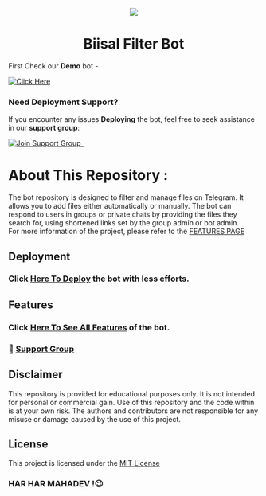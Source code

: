 <p align="center">
  <img src="https://envs.sh/0Ej.jpg">
</p>
<h1 align="center">
  Biisal Filter Bot
</h1>

First Check our **Demo** bot -

[![Click Here](https://img.shields.io/badge/Demo%20Bot-Click%20Here-blue?style=flat&logo=telegram&labelColor=white&link=https://t.me/ftmpremiumbot)](https://t.me/ftmpremiumbot)

### Need Deployment Support?

If you encounter any issues **Deploying** the bot, feel free to seek assistance in our **support group**:

[![Join Support Group    ](https://img.shields.io/badge/Join%20Support%20Group-Click%20Here-blue?style=flat&logo=telegram&labelColor=white&link=https://t.me/ftmbotzsupport)](https://t.me/ftmbotzsupport)

# About This Repository :

The bot repository is designed to filter and manage files on Telegram. It allows you to add files either automatically or manually. The bot can respond to users in groups or private chats by providing the files they search for, using shortened links set by the group admin or bot admin.
<br>
For more information of the project, please refer to the [FEATURES PAGE](https://github.com/biisal/ftmdeveloperz/ftm-ultrabot/blob/FTM-BOTZ/readme/FEATURES.md)

## Deployment

### Click [Here To Deploy](https://github.com/biisal/biisal-filter-bot/blob/main/readme/DEPLOYMENT.md) the bot with less efforts.

## Features

### Click [Here To See All Features](https://github.com/biisal/biisal-filter-bot/blob/main/readme/FEATURES.md) of the bot.

### 🔧 [Support Group](https://t.me/ftmbotzsupport)

## Disclaimer

This repository is provided for educational purposes only. It is not intended for personal or commercial gain. Use of this repository and the code within is at your own risk. The authors and contributors are not responsible for any misuse or damage caused by the use of this project.

## License
This project is licensed under the [MIT License](https://github.com/ftmdeveloperz/ftm-ultrabot/blob/FTM-BOTZ/LICENSE)

### HAR HAR MAHADEV !😉
